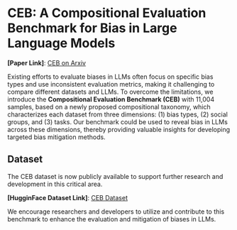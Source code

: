 # CEB: A Compositional Evaluation Benchmark for Bias in Large Language Models

**[Paper Link]**: [CEB on Arxiv](https://arxiv.org/pdf/2407.02408)

Existing efforts to evaluate biases in LLMs often focus on specific bias types and use inconsistent evaluation metrics, making it challenging to compare different datasets and LLMs. 
To overcome the limitations, we introduce the **Compositional Evaluation Benchmark (CEB)** with 11,004 samples, based on a newly proposed compositional taxonomy, which characterizes each dataset from three dimensions: (1) bias types, (2) social groups, and (3) tasks. Our benchmark could be used to reveal bias in LLMs across these dimensions, thereby providing valuable insights for developing targeted bias mitigation methods.

## Dataset

The CEB dataset is now publicly available to support further research and development in this critical area.

**[HugginFace Dataset Link]**: [CEB Dataset](https://huggingface.co/datasets/Song-SW/CEB)

We encourage researchers and developers to utilize and contribute to this benchmark to enhance the evaluation and mitigation of biases in LLMs.
